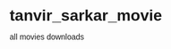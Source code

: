 # tanvir_sarkar_movie
all movies downloads 
<all movies here>
<html lang="en">
<head>
    <meta charset="UTF-8">
    <meta name="viewport" content="width=device-width, initial-scale=1.0">
    <title>Rotating Name & Stylish Links</title>
    <style>
        * {
            margin: 0;
            padding: 0;
            box-sizing: border-box;
            font-family: Arial, sans-serif;
        }

        body {
            background-color: #1a1a1a;
            color: white;
            display: flex;
            flex-direction: column;
            justify-content: center;
            align-items: center;
            height: 100vh;
        }

        /* ROTATING NAME */
        .name {
            font-size: 60px;
            font-weight: bold;
            text-transform: uppercase;
            color: white;
            text-shadow: 0 0 10px #ff0000, 0 0 20px #ff7300, 0 0 30px #fffb00;
            animation: rotateName 5s ease-in-out infinite, glowEffect 1.5s infinite alternate;
            margin-bottom: 30px;
        }

        @keyframes rotateName {
            0% { transform: rotate(0deg); }
            100% { transform: rotate(360deg); }
        }

        @keyframes glowEffect {
            0% { text-shadow: 0 0 10px #ff0000, 0 0 20px #ff7300, 0 0 30px #fffb00; }
            100% { text-shadow: 0 0 15px #ff7300, 0 0 25px #fffb00, 0 0 35px #48ff00; }
        }

        /* LINKS SECTION */
        h2 {
            font-size: 24px;
            margin-bottom: 20px;
        }

        .links-container {
            display: flex;
            flex-direction: column;
            gap: 15px;
        }

        .link-button {
            text-decoration: none;
            color: white;
            background: linear-gradient(45deg, #ff416c, #ff4b2b);
            padding: 15px 30px;
            border-radius: 10px;
            font-size: 20px;
            font-weight: bold;
            text-align: center;
            transition: 0.3s;
            display: inline-block;
            width: 250px;
            text-transform: uppercase;
            box-shadow: 0 4px 10px rgba(255, 75, 43, 0.5);
        }

        .link-button:hover {
            transform: scale(1.1);
            box-shadow: 0 6px 15px rgba(255, 75, 43, 0.7);
        }

        .link-button:nth-child(2) {
            background: linear-gradient(45deg, #2193b0, #6dd5ed);
        }

        .link-button:nth-child(3) {
            background: linear-gradient(45deg, #ff9a9e, #fad0c4);
        }

        .link-button:nth-child(4) {
            background: linear-gradient(45deg, #ff512f, #dd2476);
        }
    </style>
</head>
<body>
    <!-- Rotating Name -->
    <div class="name">TAN</div>

    <!-- Links Section -->
    <h2>Welcome to TANVIR Movies Download</h2>
    <div class="links-container">
        <a href="https://filmyfly.phd/" class="link-button" target="_blank">FilmyFly</a>
        <a href="https://filmyworlds.christmas/" class="link-button" target="_blank">Filmy World</a>
        <a href="https://vegamovies.rs/" class="link-button" target="_blank">Vega Movies</a>
        <a href="https://bollyflix.kids/" class="link-button" target="_blank">Bolly Flix</a>
    </div>
</body>
</html>
